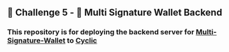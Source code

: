 ## 🚩 Challenge 5 - 👛 Multi Signature Wallet Backend

<h3>

This repository is for deploying the backend server for [Multi-Signature-Wallet](https://github.com/ABossOfMyself/Multi-Signature-Wallet.git) to [Cyclic](https://www.cyclic.sh)

</h3>
